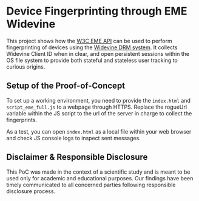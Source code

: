 # Device Fingerprinting through EME Widevine

This project shows how the [W3C EME API](https://www.w3.org/TR/encrypted-media/) can be used to perform fingerprinting of devices using the [Widevine DRM system](https://www.widevine.com/). It collects Widevine Client ID when in clear, and open persistent sessions within the OS file system to provide both stateful and stateless user tracking to curious origins.

## Setup of the Proof-of-Concept

To set up a working environment, you need to provide the `index.html` and `script_eme_full.js` to a webpage through HTTPS.
Replace the rogueUrl variable within the JS script to the url of the server in charge to collect the fingerprints.

As a test, you can open `index.html` as a local file within your web browser and check JS console logs to inspect sent messages.

## Disclaimer & Responsible Disclosure

This PoC was made in the context of a scientific study and is meant to be used only for academic and educational purposes. Our findings have been timely communicated to all concerned parties following responsible disclosure process. 

